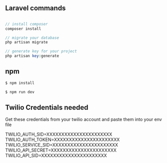 ## Laravel commands 

```php

// install composer 
composer install

// migrate your database
php artisan migrate

// generate key for your project
php artisan key:generate

```
## npm

```bash
$ npm install
```

```bash
$ npm run dev
```

## Twilio Credentials needed

Get these credentials from your twilio account and paste them into your env file

TWILIO_AUTH_SID=XXXXXXXXXXXXXXXXXXXXXX
TWILIO_AUTH_TOKEN=XXXXXXXXXXXXXXXXXXXXXX
TWILIO_SERVICE_SID=XXXXXXXXXXXXXXXXXXXXXX
TWILIO_API_SECRET=XXXXXXXXXXXXXXXXXXXXXX
TWILIO_API_SID=XXXXXXXXXXXXXXXXXXXXXX


